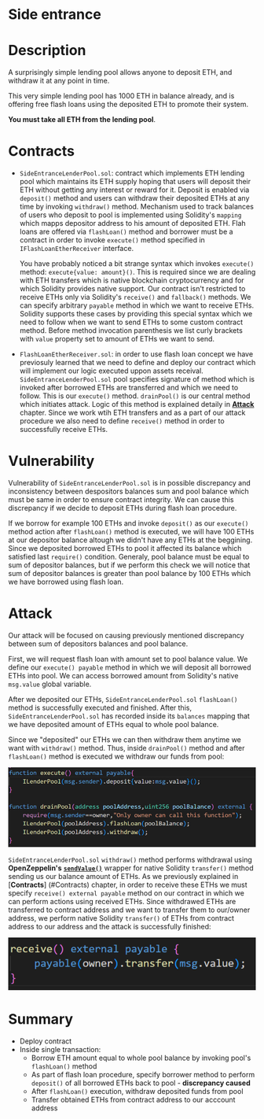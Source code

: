# Side entrance
# Description
 A surprisingly simple lending pool allows anyone to deposit ETH, and withdraw it at any point in time.

This very simple lending pool has 1000 ETH in balance already, and is offering free flash loans using the deposited ETH to promote their system.

**You must take all ETH from the lending pool**. 
# Contracts
- `SideEntranceLenderPool.sol`: contract which implements ETH lending pool which maintains its ETH supply hoping that users will deposit their ETH without getting any interest or reward for it. Deposit is enabled via `deposit()` method and users can withdraw their deposited ETHs at any time by invoking `withdraw()` method. Mechanism used to track balances of users who deposit to pool is implemented using Solidity's `mapping` which mapps depositor address to his amount of deposited ETH. Flah loans are offered via `flashLoan()` method and borrower must be a contract in order to invoke `execute()` method specified in `IFlashLoanEtherReceiver` interface. 

    You have probably noticed a bit strange syntax which invokes `execute()` method: `execute{value: amount}()`. This is required since we are dealing with ETH transfers which is native blockchain cryptocurrency and for which Solidity provides native support. Our contract isn't restricted to receive ETHs only via Solidity's `receive()` and `fallback()` methods. We can specify arbitrary `payable` method in which we want to receive ETHs. Solidity supports these cases by providing this special syntax which we need to follow when we want to send ETHs to some custom contract method. Before method invocation parenthesis we list curly brackets with `value` property set to amount of ETHs we want to send.
    
- `FlashLoanEtherReceiver.sol`: in order to use flash loan concept we have previosuly learned that we need to define and deploy our contract which will implement our logic executed uppon assets receival. `SideEntranceLenderPool.sol` pool specifies signature of method which is invoked after borrowed ETHs are transferred and which we need to follow. This is our `execute()` method. `drainPool()` is our central method which initiates attack. Logic of this method is explained detaily in [**Attack**](#Attack) chapter. Since we work wtih ETH transfers and as a part of our attack procedure we also need to define `receive()` method in order to successfully receive ETHs.
# Vulnerability
Vulnerability of `SideEntranceLenderPool.sol` is in possible discrepancy and inconsistency between despositors balances sum and pool balance which must be same in order to ensure contract integrity. We can cause this discrepancy if we decide to deposit ETHs during flash loan procedure.

If we borrow for example 100 ETHs and invoke `deposit()` as our `execute()` method action after `flashLoan()` method is executed, we will have 100 ETHs at our depositor balance altough we didn't have any ETHs at the beggining. Since we deposited borrowed ETHs to pool it affected its balance which satisfied last `require()` condition. Generaly, pool balance must be equal to sum of depositor balances, but if we perform this check we will notice that sum of depositor balances is greater than pool balance by 100 ETHs which we have borrowed using flash loan.
# Attack
Our attack will be focused on causing previously mentioned discrepancy between sum of depositors balances and pool balance. 

First, we will request flash loan with amount set to pool balance value. We define our `execute() payable` method in which we will deposit all borrowed ETHs into pool. We can access borrowed amount from Solidity's native `msg.value` global variable.

After we deposited our ETHs, `SideEntranceLenderPool.sol` `flashLoan()` method is successfully executed and finished. After this, `SideEntranceLenderPool.sol` has recorded inside its `balances` mapping that we have deposited amount of ETHs equal to whole pool balance. 

Since we "deposited" our ETHs we can then withdraw them anytime we want with `withdraw()` method. Thus, inside `drainPool()` method and after `flashLoan()` method is executed we withdraw our funds from pool:

![drainPool() and execute() methods](../../images/side-entrance/side-entrance1.PNG)

`SideEntranceLenderPool.sol` `withdraw()` method performs withdrawal using **OpenZeppelin's** [**`sendValue()`**](https://docs.openzeppelin.com/contracts/3.x/api/utils#Address-sendValue-address-payable-uint256-) wrapper for native Solidity `transfer()` method sending us our balance amount of ETHs. As we previously explained in [**Contracts**] (#Contracts) chapter, in order to receive these ETHs we must specify `receive() external payable` method on our contract in which we can perform actions using received ETHs. Since withdrawed ETHs are transferred to contract address and we want to transfer them to our/owner address, we perform native Solidity `transfer()` of ETHs from contract address to our address and the attack is successfully finished:

![receive() method](../../images/side-entrance/side-entrance2.PNG)
# Summary
- Deploy contract
- Inside single transaction:
    - Borrow ETH amount equal to whole pool balance by invoking pool's `flashLoan()` method
    - As part of flash loan procedure, specify borrower method to perform `deposit()` of all borrowed ETHs back to pool - **discrepancy caused**
    - After `flashLoan()` execution, withdraw deposited funds from pool
    - Transfer obtained ETHs from contract address to our acccount address

